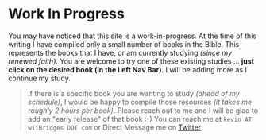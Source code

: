 # Work In Progress

You may have noticed that this site is a work-in-progress.  At the
time of this writing I have compiled only a small number of books in
the Bible.  This represents the books that I have, or am currently
studying _(since my renewed faith)_.  You are welcome to try one of
these existing studies ... **just click on the desired book (in the
Left Nav Bar)**.  I will be adding more as I continue my study.

> If there is a specific book you are wanting to study _(ahead of my
> schedule)_, I would be happy to compile those resources _(it takes
> me roughly 2 hours per book)_.  Please reach out to me and I will be
> glad to add an "early release" of that book :-) You can reach me at
> `kevin AT wiiBridges DOT com`
> or Direct Message me on [Twitter](https://twitter.com/kevinast)
